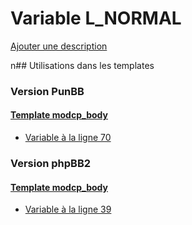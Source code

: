 # Variable L_NORMAL
[Ajouter une description](https://fa-tvars.appspot.com/L_NORMAL)

n## Utilisations dans les templates

### Version PunBB

#### [Template modcp_body](punbb/modcp_body.md)
* [Variable à la ligne 70](../punbb/modcp_body.tpl#L70)

### Version phpBB2

#### [Template modcp_body](subsilver/modcp_body.md)
* [Variable à la ligne 39](../subsilver/modcp_body.tpl#L39)